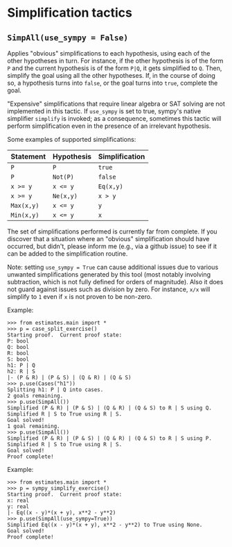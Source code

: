 # Simplification tactics

## `SimpAll(use_sympy = False)`

Applies "obvious" simplifications to each hypothesis, using each of the other hypotheses in turn.  For instance, if the other hypothesis is of the form `P` and the current hypothesis is of the form `P|Q`, it gets simplified to `Q`.  Then, simplify the goal using all the other hypotheses.  If, in the course of doing so, a hypothesis turns into `false`, or the goal turns into `true`, complete the goal.

"Expensive" simplifications that require linear algebra or SAT solving are not implemented in this tactic. If `use_sympy` is set to true, sympy's native simplifier `simplify` is invoked; as a consequence, sometimes this tactic will perform simplification even in the presence of an irrelevant hypothesis.

Some examples of supported simplifications:

| Statement | Hypothesis | Simplification
| --------- | ---------- | --------------
| `P` | `P` | `true`
| `P` | `Not(P)` | `false`
| `x >= y` | `x <= y` | `Eq(x,y)`
| `x >= y` | `Ne(x,y)` | `x > y`
| `Max(x,y)` | `x <= y` | `y`
| `Min(x,y)` | `x <= y` | `x`

The set of simplifications performed is currently far from complete.  If you discover that a situation where an "obvious" simplification should have occurred, but didn't, please inform me (e.g., via a github issue) to see if it can be added to the simplification routine.

Note: setting `use_sympy = True` can cause additional issues due to various unwanted simplifications generated by this tool (most notably involving subtraction, which is not fully defined for orders of magnitude).  Also it does not guard against issues such as division by zero.  For instance, `x/x` will simplify to `1` even if `x` is not proven to be non-zero.

Example:
```
>>> from estimates.main import *
>>> p = case_split_exercise()
Starting proof.  Current proof state:
P: bool
Q: bool
R: bool
S: bool
h1: P | Q
h2: R | S
|- (P & R) | (P & S) | (Q & R) | (Q & S)
>>> p.use(Cases("h1"))
Splitting h1: P | Q into cases.
2 goals remaining.
>>> p.use(SimpAll())
Simplified (P & R) | (P & S) | (Q & R) | (Q & S) to R | S using Q.
Simplified R | S to True using R | S.
Goal solved!
1 goal remaining.
>>> p.use(SimpAll())
Simplified (P & R) | (P & S) | (Q & R) | (Q & S) to R | S using P.
Simplified R | S to True using R | S.
Goal solved!
Proof complete!
```
Example:
```
>>> from estimates.main import *
>>> p = sympy_simplify_exercise()
Starting proof.  Current proof state:
x: real
y: real
|- Eq((x - y)*(x + y), x**2 - y**2)
>>> p.use(SimpAll(use_sympy=True))
Simplified Eq((x - y)*(x + y), x**2 - y**2) to True using None.
Goal solved!
Proof complete!
```

